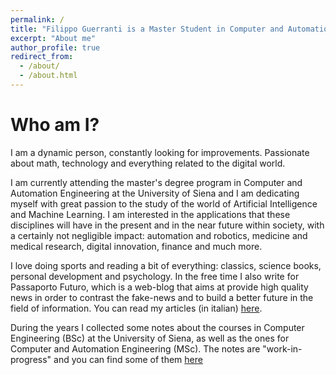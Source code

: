 ```yaml
---
permalink: /
title: "Filippo Guerranti is a Master Student in Computer and Automation Engineering, with particular focus on AI and ML, at University of Siena"
excerpt: "About me"
author_profile: true
redirect_from: 
  - /about/
  - /about.html
---
```



Who am I?
======
I am a dynamic person, constantly looking for improvements.
Passionate about math, technology and everything related to the digital world.

I am currently attending the master's degree program in Computer and Automation Engineering at the University of Siena and I am dedicating myself with great passion to the study of the world of Artificial Intelligence and Machine Learning.
I am interested in the applications that these disciplines will have in the present and in the near future within society, with a certainly not negligible impact: automation and robotics, medicine and medical research, digital innovation, finance and much more.

I love doing sports and reading a bit of everything: classics, science books, personal development and psychology.
In the free time I also write for Passaporto Futuro, which is a web-blog that aims at provide high quality news in order to contrast the fake-news and to build a better future in the field of information. You can read my articles (in italian) [here](https://filippoguerranti.github.io/articles/).

During the years I collected some notes about the courses in Computer Engineering (BSc) at the University of Siena, as well as the ones for Computer and Automation Engineering (MSc). The notes are "work-in-progress" and you can find some of them [here](https://filippoguerranti.github.io/publications/)
